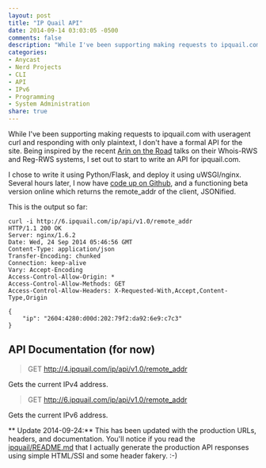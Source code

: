 ```yaml
---
layout: post
title: "IP Quail API"
date: 2014-09-14 03:03:05 -0500
comments: false
description: "While I've been supporting making requests to ipquail.com with useragent curl and responding with only plaintext, I don't have a formal API for the site. Being inspired by the recent Arin on the Road talks on their Whois-RWS and Reg-RWS systems, I sat out to start to write an API for ipquail.com"
categories:
- Anycast
- Nerd Projects
- CLI
- API
- IPv6
- Programming
- System Administration
share: true
---
```

While I've been supporting making requests to ipquail.com with useragent curl and responding with only plaintext, I don't have a formal API for the site. Being inspired by the recent [Arin on the Road](/2014/09/12/arin-on-the-road/) talks on their Whois-RWS and Reg-RWS systems, I set out to start to write an API for ipquail.com. 

I chose to write it using Python/Flask, and deploy it using uWSGI/nginx. Several hours later, I now have [code up on Github](https://github.com/henchman21/ipquail-api), and a functioning beta version online which returns the remote_addr of the client, JSONified.

This is the output so far:

	curl -i http://6.ipquail.com/ip/api/v1.0/remote_addr
	HTTP/1.1 200 OK
	Server: nginx/1.6.2
	Date: Wed, 24 Sep 2014 05:46:56 GMT
	Content-Type: application/json
	Transfer-Encoding: chunked
	Connection: keep-alive
	Vary: Accept-Encoding
	Access-Control-Allow-Origin: *
	Access-Control-Allow-Methods: GET
	Access-Control-Allow-Headers: X-Requested-With,Accept,Content-Type,Origin

	{
		"ip": "2604:4280:d00d:202:79f2:da92:6e9:c7c3"
	}

## API Documentation (for now)

> GET http://4.ipquail.com/ip/api/v1.0/remote_addr

Gets the current IPv4 address.

> GET http://6.ipquail.com/ip/api/v1.0/remote_addr

Gets the current IPv6 address.

** Update 2014-09-24:** This has been updated with the production URLs, headers, and documentation. You'll notice if you read the [ipquail/README.md](https://github.com/henchman21/ipquail/blob/master/README.md) that I actually generate the production API responses using simple HTML/SSI and some header fakery. :-)
